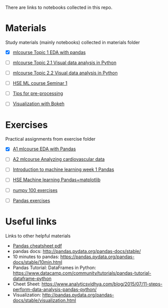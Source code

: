 There are links to notebooks collected in this repo.
# Materials
  Study materials (mainly notebooks) collected in materials folder
- [X] [mlcourse Topic 1 EDA with pandas](https://www.kaggle.com/kashnitsky/topic-1-exploratory-data-analysis-with-pandas)
- [ ] [mlcourse Topic 2.1 Visual data analysis in Python](https://mlcourse.ai/articles/topic2-visual-data-analysis-in-python/)
- [ ] [mlcourse Topic 2.2 Visual data analysis in Python](https://mlcourse.ai/articles/topic2-part2-seaborn-plotly/)
- [ ] [HSE ML course Seminar 1](https://github.com/esokolov/ml-course-hse/blob/master/2019-fall/seminars/sem01-intro.ipynb)
- [ ] [Tips for pre-processing](https://www.kaggle.com/shravankoninti/python-data-pre-processing-handy-tips)
- [ ] [Visualization with Bokeh](https://www.kaggle.com/sitask/tutorial-visualization-with-bokeh)


# Exercises
  Practical assignments from exercise folder
- [X] [A1 mlcourse EDA with Pandas](https://www.kaggle.com/kashnitsky/a1-demo-pandas-and-uci-adult-dataset)
- [ ] [A2 mlcourse Analyzing cardiovascular data](https://www.kaggle.com/kashnitsky/a2-demo-analyzing-cardiovascular-data)
- [ ] [Introduction to machine learning week 1 Pandas](https://openedu.ru/course/hse/INTRML/)
- [ ] [HSE Machine learning Pandas+matplotlib](https://github.com/esokolov/ml-course-hse/blob/master/2019-fall/homeworks-practice/homework-practice-01.ipynb)
- [ ] [numpy 100 exercises](https://github.com/rougier/numpy-100)
- [ ] [Pandas exercises](https://github.com/guipsamora/pandas_exercises/)


# Useful links
  Links to other helpful materials
- [Pandas cheatsheet pdf](https://github.com/pandas-dev/pandas/blob/master/doc/cheatsheet/Pandas_Cheat_Sheet.pdf)
- pandas docs: http://pandas.pydata.org/pandas-docs/stable/
- 10 minutes to pandas: https://pandas.pydata.org/pandas-docs/stable/10min.html
- Pandas Tutorial: DataFrames in Python: https://www.datacamp.com/community/tutorials/pandas-tutorial-dataframe-python
- Cheet Sheet: https://www.analyticsvidhya.com/blog/2015/07/11-steps-perform-data-analysis-pandas-python/
- Visualization: http://pandas.pydata.org/pandas-docs/stable/visualization.html
